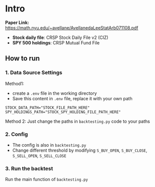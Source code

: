 # Intro

**Paper Link:** https://math.nyu.edu/~avellane/AvellanedaLeeStatArb071108.pdf
- **Stock daily file**: CRSP Stock Daily File v2 (CIZ)
- **SPY 500 holdings**: CRSP Mutual Fund File


## How to run

### 1. Data Source Settings
Method1: 
- create a `.env` file in the working directory
- Save this content in `.env` file, replace it with your own path
```angular2html
STOCK_DATA_PATH="STOCK_FILE_PATH_HERE"
SPY_HOLDINGS_PATH="STOCK_SPY_HOLDING_FILE_PATH_HERE"
```
Method 2:
Just change the paths in `backtesting.py` code to your paths

### 2. Config
- The config is also in `backtesting.py`
- Change different threshold by modifying `S_BUY_OPEN`, `S_BUY_CLOSE`, `S_SELL_OPEN`, `S_SELL_CLOSE`

### 3. Run the backtest
Run the main function of `backtesting.py`
